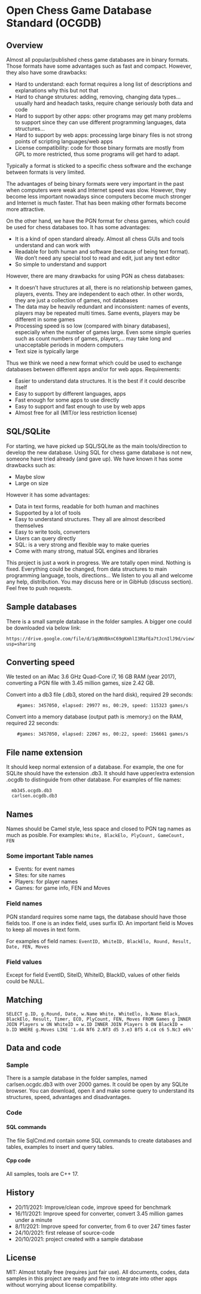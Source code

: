 # Open Chess Game Database Standard (OCGDB)

## Overview

Almost all popular/published chess game databases are in binary formats. Those formats have some advantages such as fast and compact. However, they also have some drawbacks:
 
- Hard to understand: each format requires a long list of descriptions and explanations why this but not that
- Hard to change strutures: adding, removing, changing data types... usually hard and headach tasks, require change seriously both data and code
- Hard to support by other apps: other programs may get many problems to support since they can use different programming languages, data structures…
- Hard to support by web apps: processing large binary files is not strong points of scripting languages/web apps
- License compatibility: code for those binary formats are mostly from GPL to more restricted, thus some programs will get hard to adapt. 

Typically a format is sticked to a specific chess software and the exchange between formats is very limited.

The advantages of being binary formats were very important in the past when computers were weak and Internet speed was slow. However, they become less important nowadays since computers become much stronger and Internet is much faster. That has been making other formats become more attractive.

On the other hand, we have the PGN format for chess games, which could be used for chess databases too. It has some advantages:
- It is a kind of open standard already. Almost all chess GUIs and tools understand and can work with
- Readable for both human and software (because of being text format). We don’t need any special tool to read and edit, just any text editor
- So simple to understand and support


However, there are many drawbacks for using PGN as chess databases:
- It doesn’t have structures at all, there is no relationship between games, players, events. They are independent to each other. In other words, they are just a collection of games, not databases
- The data may be heavily redundant and inconsistent: names of events, players may be repeated multi times. Same events, players may be different in some games
- Processing speed is so low (compared with binary databases), especially when the number of games large. Even some simple queries such as count numbers of games, players,… may take long and unacceptable periods in modern computers
- Text size is typically large


Thus we think we need a new format which could be used to exchange databases between different apps and/or for web apps. Requirements:
- Easier to understand data structures. It is the best if it could describe itself
- Easy to support by different languages, apps
- Fast enough for some apps to use directly
- Easy to support and fast enough to use by web apps
- Almost free for all (MIT/or less restriction license)

## SQL/SQLite
For starting, we have picked up SQL/SQLite as the main tools/direction to develop the new database. Using SQL for chess game database is not new, someone have tried already (and gave up). We have known it has some drawbacks such as:
- Maybe slow
- Large on size

However it has some advantages:
- Data in text forms, readable for both human and machines
- Supported by a lot of tools
- Easy to understand structures. They all are almost described themselves 
- Easy to write tools, converters
- Users can query directly
- SQL: is a very strong and flexible way to make queries
- Come with many strong, matual SQL engines and libraries


This project is just a work in progress. We are totally open mind. Nothing is fixed. Everything could be changed, from data structures to main programming language, tools, directions... We listen to you all and welcome any help, distribution. You may discuss here or in GibHub (discuss section). Feel free to push requests.

## Sample databases
There is a small sample database in the folder samples. A bigger one could be downloaded via below link:

    https://drive.google.com/file/d/1qUNVBknC69gKmhlI3RafEa7tJcnIlJ9d/view?usp=sharing

## Converting speed
We tested on an iMac 3.6 GHz Quad-Core i7, 16 GB RAM (year 2017), converting a PGN file with 3.45 million games, size 2.42 GB.

Convert into a db3 file (.db3, stored on the hard disk), required 29 seconds:

```
    #games: 3457050, elapsed: 29977 ms, 00:29, speed: 115323 games/s
```
Convert into a memory database (output path is :memory:) on the RAM, required 22 seconds:

```
    #games: 3457050, elapsed: 22067 ms, 00:22, speed: 156661 games/s
```

## File name extension
It should keep normal extension of a database. For example, the one for SQLite should have the extension .db3. It should have upper/extra extension .ocgdb to distinguide from other database.
For examples of file names:

```
  mb345.ocgdb.db3
  carlsen.ocgdb.db3
```

## Names
Names should be Camel style, less space and closed to PGN tag names as much as posible. 
For examples: ```White, BlackElo, PlyCount, GameCount, FEN```

### Some important Table names
- Events: for event names
- Sites: for site names
- Players: for player names
- Games: for game info, FEN and Moves

### Field names
PGN standard requires some name tags, the database should have those fields too. If one is an index field, uses surfix ID.
An important field is Moves to keep all moves in text form.

For examples of field names:
```EventID, WhiteID, BlackElo, Round, Result, Date, FEN, Moves```

### Field values
Except for field EventID, SiteID, WhiteID, BlackID, values of other fields could be NULL.

## Matching

```
SELECT g.ID, g.Round, Date, w.Name White, WhiteElo, b.Name Black, BlackElo, Result, Timer, ECO, PlyCount, FEN, Moves FROM Games g INNER JOIN Players w ON WhiteID = w.ID INNER JOIN Players b ON BlackID = b.ID WHERE g.Moves LIKE '1.d4 Nf6 2.Nf3 d5 3.e3 Bf5 4.c4 c6 5.Nc3 e6%'
```

## Data and code

### Sample
There is a sample database in the folder samples, named carlsen.ocgdc.db3 with over 2000 games. It could be open by any SQLite browser. You can download, open it and make some query to understand its structures, speed, advantages and disadvantages.

### Code

#### SQL commands
The file SqlCmd.md contain some SQL commands to create databases and tables, examples to insert and query tables.

#### Cpp code
All samples, tools are C++ 17.

## History
* 20/11/2021: Improve/clean code, improve speed for benchmark
* 16/11/2021: Improve speed for converter, convert 3.45 million games under a minute
* 8/11/2021: Improve speed for converter, from 6 to over 247 times faster
* 24/10/2021: first release of source-code
* 20/10/2021: project created with a sample database

## License
MIT: Almost totally free (requires just fair use). All documents, codes, data samples in this project are ready and free to integrate into other apps without worrying about license compatibility.


